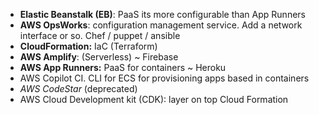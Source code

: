 - **Elastic Beanstalk (EB)**: PaaS its more configurable than App Runners
- **AWS OpsWorks**: configuration management service. Add a network interface or so. Chef / puppet / ansible
- **CloudFormation:** IaC (Terraform)
- **AWS Amplify**: (Serverless) ~ Firebase
- **AWS App Runners:** PaaS for containers ~ Heroku
- AWS Copilot CI. CLI for ECS for provisioning apps based in containers
- *AWS CodeStar* (deprecated)
- AWS Cloud Development kit (CDK): layer on top Cloud Formation 